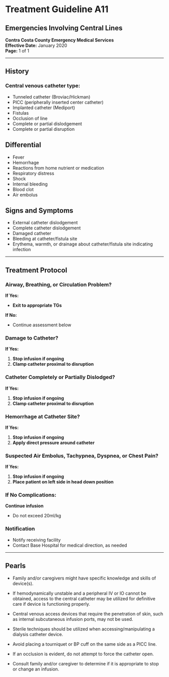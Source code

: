 # Treatment Guideline A11
## Emergencies Involving Central Lines

**Contra Costa County Emergency Medical Services**  
**Effective Date:** January 2020  
**Page:** 1 of 1

---

## History

### Central venous catheter type:
- Tunneled catheter (Broviac/Hickman)
- PICC (peripherally inserted center catheter)
- Implanted catheter (Mediport)
- Fistulas
- Occlusion of line
- Complete or partial dislodgement
- Complete or partial disruption

## Differential

- Fever
- Hemorrhage
- Reactions from home nutrient or medication
- Respiratory distress
- Shock
- Internal bleeding
- Blood clot
- Air embolus

## Signs and Symptoms

- External catheter dislodgement
- Complete catheter dislodgement
- Damaged catheter
- Bleeding at catheter/fistula site
- Erythema, warmth, or drainage about catheter/fistula site indicating infection

---

## Treatment Protocol

### Airway, Breathing, or Circulation Problem?

**If Yes:**
- **Exit to appropriate TGs**

**If No:**
- Continue assessment below

### Damage to Catheter?

**If Yes:**
1. **Stop infusion if ongoing**
2. **Clamp catheter proximal to disruption**

### Catheter Completely or Partially Dislodged?

**If Yes:**
1. **Stop infusion if ongoing**
2. **Clamp catheter proximal to disruption**

### Hemorrhage at Catheter Site?

**If Yes:**
1. **Stop infusion if ongoing**
2. **Apply direct pressure around catheter**

### Suspected Air Embolus, Tachypnea, Dyspnea, or Chest Pain?

**If Yes:**
1. **Stop infusion if ongoing**
2. **Place patient on left side in head down position**

### If No Complications:

**Continue infusion**
- Do not exceed 20ml/kg

### Notification

- Notify receiving facility
- Contact Base Hospital for medical direction, as needed

---

## Pearls

- Family and/or caregivers might have specific knowledge and skills of device(s).

- If hemodynamically unstable and a peripheral IV or IO cannot be obtained, access to the central catheter may be utilized for definitive care if device is functioning properly.

- Central venous access devices that require the penetration of skin, such as internal subcutaneous infusion ports, may not be used.

- Sterile techniques should be utilized when accessing/manipulating a dialysis catheter device.

- Avoid placing a tourniquet or BP cuff on the same side as a PICC line.

- If an occlusion is evident, do not attempt to force the catheter open.

- Consult family and/or caregiver to determine if it is appropriate to stop or change an infusion.

